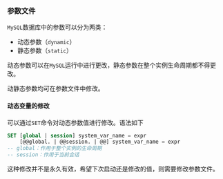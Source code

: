 ### 参数文件

`MySQL`数据库中的参数可以分为两类：

* 动态参数（`dynamic`）
* 静态参数（`static`）

动态参数可以在`MySQL`运行中进行更改，静态参数在整个实例生命周期都不得更改。

动静态参数均可在参数文件中修改。



#### 动态变量的修改

可以通过`SET`命令对动态参数值进行修改。语法如下

```sql
SET [global | session] system_var_name = expr
	[@@global. | @@session. | @@] system_var_name = expr
-- global：作用于整个实例的生命周期
-- session：作用于当前会话
```

这种修改并不是永久有效，希望下次启动还是修改的值，则需要修改参数文件。